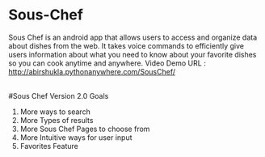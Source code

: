 # Sous-Chef
Sous Chef is an android app that allows users to access and organize data about dishes from the web. It takes voice commands to efficiently give users information about what you need to know about your favorite dishes so you can cook anytime and anywhere. 
Video Demo URL : http://abirshukla.pythonanywhere.com/SousChef/ <br/>
<br/>


#Sous Chef Version 2.0 Goals
1. More ways to search
2. More Types of results
3. More Sous Chef Pages to choose from
4. More Intuitive ways for user input
5. Favorites Feature
